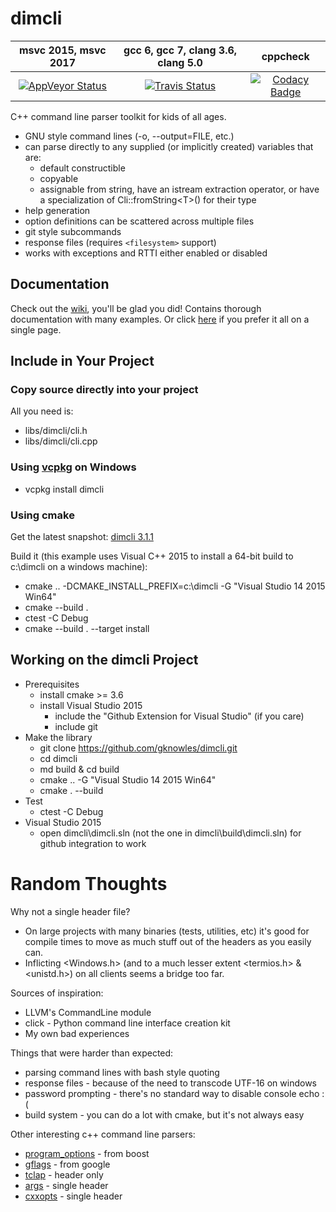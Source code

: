 ﻿<!--
Copyright Glen Knowles 2016 - 2017.
Distributed under the Boost Software License, Version 1.0.
-->

# dimcli

| msvc 2015, msvc 2017 | gcc 6, gcc 7, clang 3.6, clang 5.0 | cppcheck |
|:--------------------:|:----------------------------------:|:--------:|
| [![AppVeyor Status](https://ci.appveyor.com/api/projects/status/02i9uq9asqlb6opy/branch/master?svg=true)](https://ci.appveyor.com/project/gknowles/dimcli/branch/master) | [![Travis Status](https://travis-ci.org/gknowles/dimcli.svg?branch=master)](https://travis-ci.org/gknowles/dimcli) | [![Codacy Badge](https://api.codacy.com/project/badge/Grade/52d1c5fc67124d67a1718a0d8a2cd4c1)](https://www.codacy.com/app/gknowles/dimcli?utm_source=github.com&amp;utm_medium=referral&amp;utm_content=gknowles/dimcli&amp;utm_campaign=Badge_Grade) |

C++ command line parser toolkit for kids of all ages.

- GNU style command lines (-o, --output=FILE, etc.)
- can parse directly to any supplied (or implicitly created) variables
  that are:
  - default constructible
  - copyable
  - assignable from string, have an istream extraction operator, or have a
    specialization of Cli\::fromString\<T>() for their type
- help generation
- option definitions can be scattered across multiple files
- git style subcommands
- response files (requires `<filesystem>` support)
- works with exceptions and RTTI either enabled or disabled


## Documentation
Check out the [wiki](https://github.com/gknowles/dimcli/wiki), you'll be glad
you did! Contains thorough documentation with many examples. Or click
[here](https://github.com/gknowles/dimcli/blob/master/docs/README.md) if you
prefer it all on a single page.

## Include in Your Project
### Copy source directly into your project
All you need is:
- libs/dimcli/cli.h
- libs/dimcli/cli.cpp

### Using [vcpkg](https://github.com/Microsoft/vcpkg) on Windows
- vcpkg install dimcli

### Using cmake
Get the latest snapshot:
[dimcli 3.1.1](https://github.com/gknowles/dimcli/archive/v3.1.1.zip)

Build it (this example uses Visual C++ 2015 to install a 64-bit build to
c:\dimcli on a windows machine):
- cmake .. -DCMAKE_INSTALL_PREFIX=c:\dimcli -G "Visual Studio 14 2015 Win64"
- cmake --build .
- ctest -C Debug
- cmake --build . --target install

## Working on the dimcli Project
- Prerequisites
  - install cmake >= 3.6
  - install Visual Studio 2015
    - include the "Github Extension for Visual Studio" (if you care)
    - include git
- Make the library
  - git clone https://github.com/gknowles/dimcli.git
  - cd dimcli
  - md build & cd build
  - cmake .. -G "Visual Studio 14 2015 Win64"
  - cmake . --build
- Test
  - ctest -C Debug
- Visual Studio 2015
  - open dimcli\dimcli.sln (not the one in dimcli\build\dimcli.sln) for github
    integration to work

# Random Thoughts
Why not a single header file?

- On large projects with many binaries (tests, utilities, etc) it's good for
  compile times to move as much stuff out of the headers as you easily can.
- Inflicting <Windows.h> (and to a much lesser extent <termios.h> & <unistd.h>)
  on all clients seems a bridge too far.

Sources of inspiration:

- LLVM's CommandLine module
- click - Python command line interface creation kit
- My own bad experiences

Things that were harder than expected:

- parsing command lines with bash style quoting
- response files - because of the need to transcode UTF-16 on windows
- password prompting - there's no standard way to disable console echo :(
- build system - you can do a lot with cmake, but it's not always easy

Other interesting c++ command line parsers:

- [program_options](http://www.boost.org/doc/libs/release/libs/program_options/)
  \- from boost
- [gflags](https://gflags.github.io/gflags/) - from google
- [tclap](http://tclap.sourceforge.net) - header only
- [args](https://github.com/Taywee/args) - single header
- [cxxopts](https://github.com/jarro2783/cxxopts) - single header
